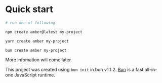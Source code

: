 # Quick start

```bash
# run one of following

npm create amber@latest my-project

yarn create amber my-project

bun create amber my-project
```

More infomation will come later.

This project was created using `bun init` in bun v1.1.2. [Bun](https://bun.sh) is a fast all-in-one JavaScript runtime.
